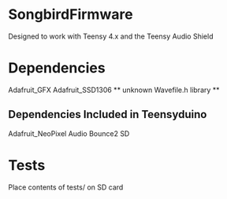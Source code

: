 # SongbirdFirmware
 
Designed to work with Teensy 4.x and the Teensy Audio Shield

# Dependencies

Adafruit_GFX
Adafruit_SSD1306
** unknown Wavefile.h library **

## Dependencies Included in Teensyduino

Adafruit_NeoPixel
Audio
Bounce2
SD

# Tests

Place contents of tests/ on SD card

